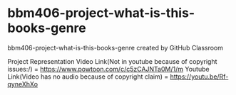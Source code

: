 # bbm406-project-what-is-this-books-genre
bbm406-project-what-is-this-books-genre created by GitHub Classroom


Project Representation Video Link(Not in youtube because of copyright issues:/) = https://www.powtoon.com/c/c5zCAJNTa0M/1/m
Youtube Link(Video has no audio because of copyright claim) = https://youtu.be/Rf-qyneXhXo
